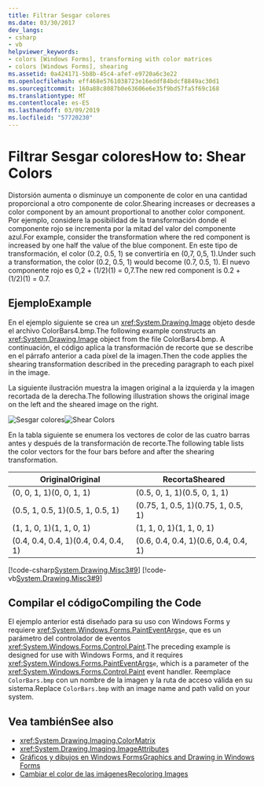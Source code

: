 ```yaml
---
title: Filtrar Sesgar colores
ms.date: 03/30/2017
dev_langs:
- csharp
- vb
helpviewer_keywords:
- colors [Windows Forms], transforming with color matrices
- colors [Windows Forms], shearing
ms.assetid: 0a424171-5b8b-45c4-afef-e9720a6c3e22
ms.openlocfilehash: eff468e5761038723e16eddf84bdcf8849ac30d1
ms.sourcegitcommit: 160a88c8087b0e63606e6e35f9bd57fa5f69c168
ms.translationtype: MT
ms.contentlocale: es-ES
ms.lasthandoff: 03/09/2019
ms.locfileid: "57720230"
---
```

# <a name="how-to-shear-colors"></a><span data-ttu-id="307c9-102">Filtrar Sesgar colores</span><span class="sxs-lookup"><span data-stu-id="307c9-102">How to: Shear Colors</span></span>
<span data-ttu-id="307c9-103">Distorsión aumenta o disminuye un componente de color en una cantidad proporcional a otro componente de color.</span><span class="sxs-lookup"><span data-stu-id="307c9-103">Shearing increases or decreases a color component by an amount proportional to another color component.</span></span> <span data-ttu-id="307c9-104">Por ejemplo, considere la posibilidad de la transformación donde el componente rojo se incrementa por la mitad del valor del componente azul.</span><span class="sxs-lookup"><span data-stu-id="307c9-104">For example, consider the transformation where the red component is increased by one half the value of the blue component.</span></span> <span data-ttu-id="307c9-105">En este tipo de transformación, el color (0.2, 0.5, 1) se convertiría en (0,7, 0,5, 1).</span><span class="sxs-lookup"><span data-stu-id="307c9-105">Under such a transformation, the color (0.2, 0.5, 1) would become (0.7, 0.5, 1).</span></span> <span data-ttu-id="307c9-106">El nuevo componente rojo es 0,2 + (1/2)(1) = 0,7.</span><span class="sxs-lookup"><span data-stu-id="307c9-106">The new red component is 0.2 + (1/2)(1) = 0.7.</span></span>  
  
## <a name="example"></a><span data-ttu-id="307c9-107">Ejemplo</span><span class="sxs-lookup"><span data-stu-id="307c9-107">Example</span></span>  
 <span data-ttu-id="307c9-108">En el ejemplo siguiente se crea un <xref:System.Drawing.Image> objeto desde el archivo ColorBars4.bmp.</span><span class="sxs-lookup"><span data-stu-id="307c9-108">The following example constructs an <xref:System.Drawing.Image> object from the file ColorBars4.bmp.</span></span> <span data-ttu-id="307c9-109">A continuación, el código aplica la transformación de recorte que se describe en el párrafo anterior a cada píxel de la imagen.</span><span class="sxs-lookup"><span data-stu-id="307c9-109">Then the code applies the shearing transformation described in the preceding paragraph to each pixel in the image.</span></span>  
  
 <span data-ttu-id="307c9-110">La siguiente ilustración muestra la imagen original a la izquierda y la imagen recortada de la derecha.</span><span class="sxs-lookup"><span data-stu-id="307c9-110">The following illustration shows the original image on the left and the sheared image on the right.</span></span>  
  
 <span data-ttu-id="307c9-111">![Sesgar colores](./media/colortrans6.png "colortrans6")</span><span class="sxs-lookup"><span data-stu-id="307c9-111">![Shear Colors](./media/colortrans6.png "colortrans6")</span></span>  
  
 <span data-ttu-id="307c9-112">En la tabla siguiente se enumera los vectores de color de las cuatro barras antes y después de la transformación de recorte.</span><span class="sxs-lookup"><span data-stu-id="307c9-112">The following table lists the color vectors for the four bars before and after the shearing transformation.</span></span>  
  
|<span data-ttu-id="307c9-113">Original</span><span class="sxs-lookup"><span data-stu-id="307c9-113">Original</span></span>|<span data-ttu-id="307c9-114">Recorta</span><span class="sxs-lookup"><span data-stu-id="307c9-114">Sheared</span></span>|  
|--------------|-------------|  
|<span data-ttu-id="307c9-115">(0, 0, 1, 1)</span><span class="sxs-lookup"><span data-stu-id="307c9-115">(0, 0, 1, 1)</span></span>|<span data-ttu-id="307c9-116">(0.5, 0, 1, 1)</span><span class="sxs-lookup"><span data-stu-id="307c9-116">(0.5, 0, 1, 1)</span></span>|  
|<span data-ttu-id="307c9-117">(0.5, 1, 0.5, 1)</span><span class="sxs-lookup"><span data-stu-id="307c9-117">(0.5, 1, 0.5, 1)</span></span>|<span data-ttu-id="307c9-118">(0.75, 1, 0.5, 1)</span><span class="sxs-lookup"><span data-stu-id="307c9-118">(0.75, 1, 0.5, 1)</span></span>|  
|<span data-ttu-id="307c9-119">(1, 1, 0, 1)</span><span class="sxs-lookup"><span data-stu-id="307c9-119">(1, 1, 0, 1)</span></span>|<span data-ttu-id="307c9-120">(1, 1, 0, 1)</span><span class="sxs-lookup"><span data-stu-id="307c9-120">(1, 1, 0, 1)</span></span>|  
|<span data-ttu-id="307c9-121">(0.4, 0.4, 0.4, 1)</span><span class="sxs-lookup"><span data-stu-id="307c9-121">(0.4, 0.4, 0.4, 1)</span></span>|<span data-ttu-id="307c9-122">(0.6, 0.4, 0.4, 1)</span><span class="sxs-lookup"><span data-stu-id="307c9-122">(0.6, 0.4, 0.4, 1)</span></span>|  
  
 [!code-csharp[System.Drawing.Misc3#9](~/samples/snippets/csharp/VS_Snippets_Winforms/System.Drawing.Misc3/CS/Form1.cs#9)]
 [!code-vb[System.Drawing.Misc3#9](~/samples/snippets/visualbasic/VS_Snippets_Winforms/System.Drawing.Misc3/VB/Form1.vb#9)]  
  
## <a name="compiling-the-code"></a><span data-ttu-id="307c9-123">Compilar el código</span><span class="sxs-lookup"><span data-stu-id="307c9-123">Compiling the Code</span></span>  
 <span data-ttu-id="307c9-124">El ejemplo anterior está diseñado para su uso con Windows Forms y requiere <xref:System.Windows.Forms.PaintEventArgs>`e`, que es un parámetro del controlador de eventos <xref:System.Windows.Forms.Control.Paint>.</span><span class="sxs-lookup"><span data-stu-id="307c9-124">The preceding example is designed for use with Windows Forms, and it requires <xref:System.Windows.Forms.PaintEventArgs>`e`, which is a parameter of the <xref:System.Windows.Forms.Control.Paint> event handler.</span></span> <span data-ttu-id="307c9-125">Reemplace `ColorBars.bmp` con un nombre de la imagen y la ruta de acceso válida en su sistema.</span><span class="sxs-lookup"><span data-stu-id="307c9-125">Replace `ColorBars.bmp` with an image name and path valid on your system.</span></span>  
  
## <a name="see-also"></a><span data-ttu-id="307c9-126">Vea también</span><span class="sxs-lookup"><span data-stu-id="307c9-126">See also</span></span>
- <xref:System.Drawing.Imaging.ColorMatrix>
- <xref:System.Drawing.Imaging.ImageAttributes>
- [<span data-ttu-id="307c9-127">Gráficos y dibujos en Windows Forms</span><span class="sxs-lookup"><span data-stu-id="307c9-127">Graphics and Drawing in Windows Forms</span></span>](graphics-and-drawing-in-windows-forms.md)
- [<span data-ttu-id="307c9-128">Cambiar el color de las imágenes</span><span class="sxs-lookup"><span data-stu-id="307c9-128">Recoloring Images</span></span>](recoloring-images.md)
